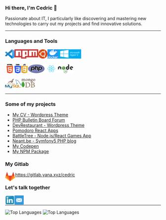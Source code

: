 ### Hi there, I'm Cedric 👋


Passionate about IT, I particularly like discovering and mastering new technologies to carry out my projects and find innovative solutions. 

---

<!--
**Freecey/Freecey** is a ✨ _special_ ✨ repository because its `README.md` (this file) appears on your GitHub profile.

Here are some ideas to get you started:

- 🔭 I’m currently working on ...
- 🌱 I’m currently learning ...
- 👯 I’m looking to collaborate on ...
- 🤔 I’m looking for help with ...
- 💬 Ask me about ...
- 📫 How to reach me: ...
- 😄 Pronouns: ...
- ⚡ Fun fact: ...
-->


### Languages and Tools

<img align="left" alt="Visual Studio Code" height="30px" src="https://github.com/Freecey/Freecey/raw/master/img/vscode.png" />
<img align="left" alt="NPM" height="30px" src="https://github.com/Freecey/Freecey/raw/master/img/Npm-logo.svg" />
<img align="left" alt="Ubuntu" height="30px" src="https://github.com/Freecey/Freecey/raw/master/img/ubuntu-logo.png" />
<img align="left" alt="Docker" height="30px" src="https://github.com/Freecey/Freecey/raw/master/img/Docker-Logo-White-RGB_Vertical-BG_0.png" />
<img align="left" alt="Hyper-V" height="30px" src="https://github.com/Freecey/Freecey/raw/master/img/Hyper-V2.jpg" />

<br /><br />

<img align="left" alt="HTML5" height="30px" src="https://github.com/Freecey/Freecey/raw/master/img/HTML5_logo_and_wordmark.svg" />
<img align="left" alt="CSS3" height="30px" src="https://github.com/Freecey/Freecey/raw/master/img/CSS3_logo_and_wordmark.svg" />
<img align="left" alt="JavaScript" height="30px" src="https://github.com/Freecey/Freecey/raw/master/img/Javascript-shield.svg" />
<img align="left" alt="PHP" height="30px" src="https://github.com/Freecey/Freecey/raw/master/img/PHP-logo.svg" />
<img align="left" alt="React" height="30px" src="https://github.com/Freecey/Freecey/raw/master/img/React-icon.svg" />
<img align="left" alt="Node.js" height="30px" src="https://github.com/Freecey/Freecey/raw/master/img/Node.js_logo.svg" />

<br /><br />

<img align="left" alt="MariaSQL" height="30px" src="https://github.com/Freecey/Freecey/raw/master/img/mysql-mariadb.png" />
<img align="left" alt="MongoDB" height="30px" src="https://github.com/Freecey/Freecey/raw/master/img/mongodb-png.png" />

<br /><br />

---

### Some of my projects
- [My CV - Wordpress Theme](https://www.audrit.be/)
- [PHP Bulletin Board Forum](https://bbs-queen.neant.be/)
- [DevRestaurant - Wordpress Theme](https://www.devrest.me/)
- [Pomodoro React Apps](https://pomodoro.neant.be/)
- [BattleTree - Node.js/React Games App](http://battletree.neant.be/)
- [Neant.be - Symfony5 PHP blog](http://blog.neant.be/)
- [My Codepen](https://codepen.io/freecey)
- [My NPM Package](https://www.npmjs.com/~freecey)


### My Gitlab

<img align="left" alt="Node.js" height="30px" src="https://github.com/Freecey/Freecey/blob/master/img/GitLab_Logo.svg.png" /> https://gitlab.yana.xyz/cedric


### Let's talk together
[<img align="left" alt="holisitc_developer | LinkedIn" width="30px" src="https://github.com/Freecey/Freecey/raw/master/img/Linkedin_icon.svg" />][linkedin]
[<img align="left" alt="Mail-Me | Mail-Me" width="30px" src="https://github.com/Freecey/Freecey/raw/master/img/mail-square-social-media-512.webp" />][Mail-me]
<br />


___

![Top Languages](https://github-readme-stats.vercel.app/api?username=freecey&show_icons=true&hide_border=true&layout=compact&theme=dark)
![Top Languages](https://github-readme-stats.vercel.app/api/top-langs/?username=freecey&hide_border=true&layout=compact&theme=dark)

<!--
<details>
  <summary>:zap: GitHub Stats</summary>
  <img align="left" alt="Freecey's GitHub Stats" src="https://github-readme-stats.vercel.app/api?username=freecey&show_icons=true&hide_border=true" />
</details>
-->
<!--
<details>
  <summary>:zap: Most Used Languages</summary>
<img align="left" alt="Freecey's GitHub Top Languages" src="https://github-readme-stats.vercel.app/api/top-langs/?username=freecey" />
</details>
-->

[linkedin]: https://www.linkedin.com/in/cedric-audrit/
[Mail-me]: mailto:cedric@audrit.be
